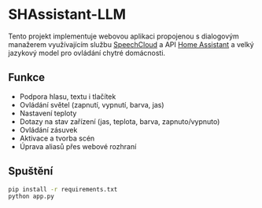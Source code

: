 # SHAssistant-LLM

Tento projekt implementuje webovou aplikaci propojenou s dialogovým manažerem využívajícím službu [SpeechCloud](https://www.kky.zcu.cz/cs/) a API [Home Assistant](https://www.home-assistant.io/) a velký jazykový model pro ovládání chytré domácnosti.

## Funkce

- Podpora hlasu, textu i tlačítek
- Ovládání světel (zapnutí, vypnutí, barva, jas)
- Nastavení teploty
- Dotazy na stav zařízení (jas, teplota, barva, zapnuto/vypnuto)
- Ovládání zásuvek
- Aktivace a tvorba scén
- Úprava aliasů přes webové rozhraní

## Spuštění

```bash
pip install -r requirements.txt
python app.py
```
